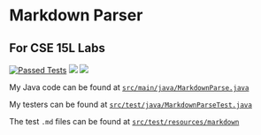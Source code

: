 # Markdown Parser
## For CSE 15L Labs
[![Passed Tests](https://github.com/anishg24/markdown-parse/actions/workflows/main.yml/badge.svg)](https://github.com/anishg24/markdown-parse/actions/workflows/main.yml)
![](https://img.shields.io/badge/junit-4.13.2-brightgreen)
![](https://img.shields.io/badge/hamcrest--core-1.3-brightgreen)

My Java code can be found at [`src/main/java/MarkdownParse.java`](https://github.com/anishg24/markdown-parse/blob/main/src/main/java/MarkdownParse.java)

My testers can be found at [`src/test/java/MarkdownParseTest.java`](https://github.com/anishg24/markdown-parse/blob/main/src/test/java/MarkdownParseTest.java)

The test `.md` files can be found at [`src/test/resources/markdown`](https://github.com/anishg24/markdown-parse/tree/main/src/test/resources/markdown)
